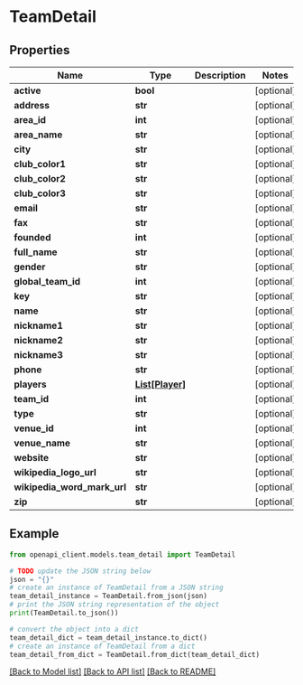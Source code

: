 # TeamDetail


## Properties

Name | Type | Description | Notes
------------ | ------------- | ------------- | -------------
**active** | **bool** |  | [optional] 
**address** | **str** |  | [optional] 
**area_id** | **int** |  | [optional] 
**area_name** | **str** |  | [optional] 
**city** | **str** |  | [optional] 
**club_color1** | **str** |  | [optional] 
**club_color2** | **str** |  | [optional] 
**club_color3** | **str** |  | [optional] 
**email** | **str** |  | [optional] 
**fax** | **str** |  | [optional] 
**founded** | **int** |  | [optional] 
**full_name** | **str** |  | [optional] 
**gender** | **str** |  | [optional] 
**global_team_id** | **int** |  | [optional] 
**key** | **str** |  | [optional] 
**name** | **str** |  | [optional] 
**nickname1** | **str** |  | [optional] 
**nickname2** | **str** |  | [optional] 
**nickname3** | **str** |  | [optional] 
**phone** | **str** |  | [optional] 
**players** | [**List[Player]**](Player.md) |  | [optional] 
**team_id** | **int** |  | [optional] 
**type** | **str** |  | [optional] 
**venue_id** | **int** |  | [optional] 
**venue_name** | **str** |  | [optional] 
**website** | **str** |  | [optional] 
**wikipedia_logo_url** | **str** |  | [optional] 
**wikipedia_word_mark_url** | **str** |  | [optional] 
**zip** | **str** |  | [optional] 

## Example

```python
from openapi_client.models.team_detail import TeamDetail

# TODO update the JSON string below
json = "{}"
# create an instance of TeamDetail from a JSON string
team_detail_instance = TeamDetail.from_json(json)
# print the JSON string representation of the object
print(TeamDetail.to_json())

# convert the object into a dict
team_detail_dict = team_detail_instance.to_dict()
# create an instance of TeamDetail from a dict
team_detail_from_dict = TeamDetail.from_dict(team_detail_dict)
```
[[Back to Model list]](../README.md#documentation-for-models) [[Back to API list]](../README.md#documentation-for-api-endpoints) [[Back to README]](../README.md)


